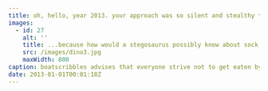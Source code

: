 ```yaml
---
title: oh, hello, year 2013. your approach was so silent and stealthy that i did not realize you were here until just now.
images:
  - id: 27
    alt: ''
    title: ...because how would a stegosaurus possibly know about sock puppets? DINOSAURS DO NOT WEAR SOCKS.
    src: /images/dino3.jpg
    maxWidth: 800
caption: boatscribbles advises that everyone strive not to get eaten by a predator this year.
date: 2013-01-01T00:01:18Z
---
```

